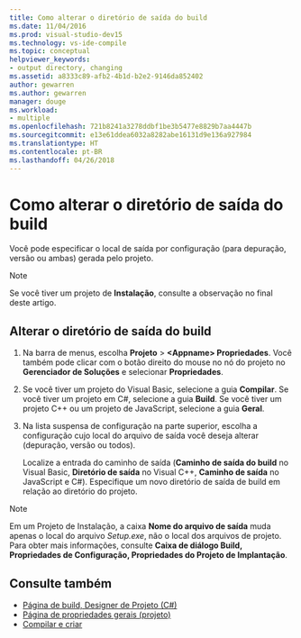 ```yaml
---
title: Como alterar o diretório de saída do build
ms.date: 11/04/2016
ms.prod: visual-studio-dev15
ms.technology: vs-ide-compile
ms.topic: conceptual
helpviewer_keywords:
- output directory, changing
ms.assetid: a8333c89-afb2-4b1d-b2e2-9146da852402
author: gewarren
ms.author: gewarren
manager: douge
ms.workload:
- multiple
ms.openlocfilehash: 721b8241a3278ddbf1be3b5477e8829b7aa4447b
ms.sourcegitcommit: e13e61ddea6032a8282abe16131d9e136a927984
ms.translationtype: HT
ms.contentlocale: pt-BR
ms.lasthandoff: 04/26/2018
---
```

# <a name="how-to-change-the-build-output-directory"></a>Como alterar o diretório de saída do build

Você pode especificar o local de saída por configuração (para depuração, versão ou ambas) gerada pelo projeto.

> [!NOTE]
> Se você tiver um projeto de **Instalação**, consulte a observação no final deste artigo.

## <a name="change-the-build-output-directory"></a>Alterar o diretório de saída do build

1.  Na barra de menus, escolha **Projeto** > **\<Appname> Propriedades**. Você também pode clicar com o botão direito do mouse no nó do projeto no **Gerenciador de Soluções** e selecionar **Propriedades**.

2.  Se você tiver um projeto do Visual Basic, selecione a guia **Compilar**. Se você tiver um projeto em C#, selecione a guia **Build**. Se você tiver um projeto C++ ou um projeto de JavaScript, selecione a guia **Geral**.

3.  Na lista suspensa de configuração na parte superior, escolha a configuração cujo local do arquivo de saída você deseja alterar (depuração, versão ou todos).

     Localize a entrada do caminho de saída (**Caminho de saída do build** no Visual Basic, **Diretório de saída** no Visual C++, **Caminho de saída** no JavaScript e C#). Especifique um novo diretório de saída de build em relação ao diretório do projeto.

> [!NOTE]
> Em um Projeto de Instalação, a caixa **Nome do arquivo de saída** muda apenas o local do arquivo *Setup.exe*, não o local dos arquivos de projeto. Para obter mais informações, consulte **Caixa de diálogo Build, Propriedades de Configuração, Propriedades do Projeto de Implantação**.

## <a name="see-also"></a>Consulte também

- [Página de build, Designer de Projeto (C#)](../ide/reference/build-page-project-designer-csharp.md)
- [Página de propriedades gerais (projeto)](/cpp/ide/general-property-page-project)
- [Compilar e criar](../ide/compiling-and-building-in-visual-studio.md)